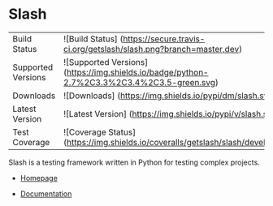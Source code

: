 Slash
=====


|                       |                                                                                    |
|-----------------------|------------------------------------------------------------------------------------|
| Build Status          | ![Build Status] (https://secure.travis-ci.org/getslash/slash.png?branch=master,dev) |
| Supported Versions    | ![Supported Versions] (https://img.shields.io/badge/python-2.7%2C3.3%2C3.4%2C3.5-green.svg)    |
| Downloads             | ![Downloads] (https://img.shields.io/pypi/dm/slash.svg)                       |
| Latest Version        | ![Latest Version] (https://img.shields.io/pypi/v/slash.svg)                  |
| Test Coverage         | ![Coverage Status] (https://img.shields.io/coveralls/getslash/slash/develop.svg)   |




Slash is a testing framework written in Python for testing complex projects. 

* [Homepage](http://getslash.github.io/slash)

* [Documentation](https://slash.readthedocs.org/)

